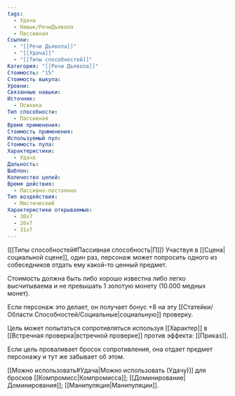 ```yaml
---
tags:
  - Удача
  - Навык/РечиДъявола
  - Пассивная
Ссылки:
  - "[[Речи Дъявола]]"
  - "[[Удача]]"
  - "[[Типы способностей]]"
Категория: "[[Речи Дъявола]]"
Стоимость: "15"
Стоимость выкупа: 
Уровни: 
Связанные навыки: 
Источник:
  - Психика
Тип способности:
  - Пассивная
Время применения: 
Стоимость применения: 
Используемый пул: 
Стоимость пула: 
Характеристики:
  - Удача
Дальность: 
Шаблон: 
Количество целей: 
Время действия:
  - Пассивно-постоянно
Тип воздействия:
  - Мистический
Характеристики открываемые:
  - 30x7
  - 26x7
  - 31x7
---
```

([[Типы способностей#Пассивная способность|П]]) Участвуя в [[Сцена|социальной сцене]], один раз, персонаж может попросить одного из собеседников отдать ему какой-то ценный предмет. 

Стоимость должна быть либо хорошо известна либо легко высчитываема и не превышать 1 золотую монету (10.000 медных монет). 

Если персонаж это делает, он получает бонус +8 на эту [[Статейки/Области Способностей/Социальные|социальную]] проверку. 

Цель может попытаться сопротивляться используя [[Характер]] в [[Встречная проверка|встречной проверке]] против эффекта: [[Приказ]]. 

Если цель проваливает бросок сопротивления, она отдает предмет персонажу и тут же забывает об этом. 

[[Можно использовать#Удача|Можно использовать (Удачу)]] для бросков [[Компромисс|Компромисса]]; [[Доминирование|Доминирования]]; [[Манипуляция|Манипуляции]]. 